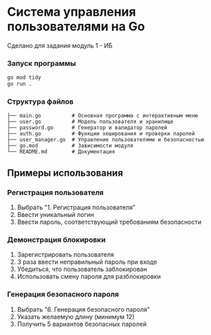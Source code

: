 # Система управления пользователями на Go

Сделано для задания модуль 1 - ИБ


### Запуск программы
```bash
go mod tidy
go run .
```

### Структура файлов
```
├── main.go          # Основная программа с интерактивным меню
├── user.go          # Модель пользователя и хранилище
├── password.go      # Генератор и валидатор паролей
├── auth.go          # Функции хеширования и проверки паролей
├── user_manager.go  # Управление пользователями и безопасностью
├── go.mod           # Зависимости модуля
└── README.md        # Документация
```

## Примеры использования

### Регистрация пользователя
1. Выбрать "1. Регистрация пользователя"
2. Ввести уникальный логин
3. Ввести пароль, соответствующий требованиям безопасности

### Демонстрация блокировки
1. Зарегистрировать пользователя
2. 3 раза ввести неправильный пароль при входе
3. Убедиться, что пользователь заблокирован
4. Использовать смену пароля для разблокировки

### Генерация безопасного пароля
1. Выбрать "6. Генерация безопасного пароля"
2. Указать желаемую длину (минимум 12)
3. Получить 5 вариантов безопасных паролей

